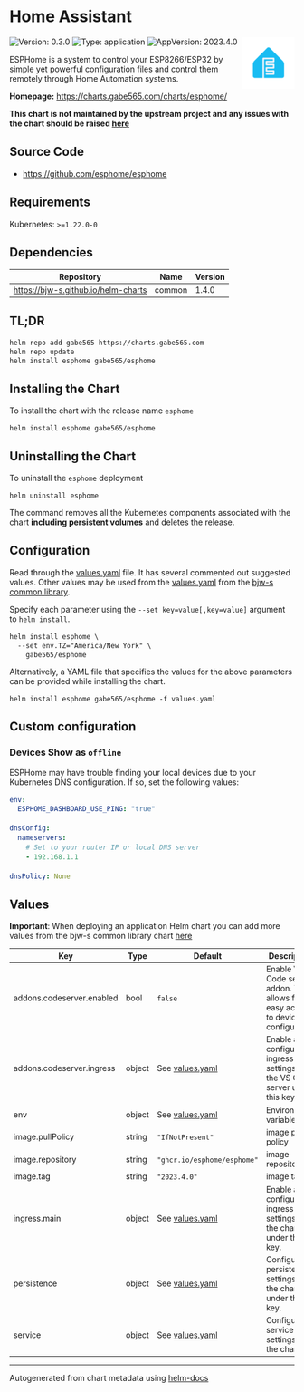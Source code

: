 # Home Assistant

<img src="https://raw.githubusercontent.com/esphome/esphome-docs/019178551126f2d6a588a1f9ef50f60453041531/images/logo.svg" align="right" width="92" alt="esphome logo">

![Version: 0.3.0](https://img.shields.io/badge/Version-0.3.0-informational?style=flat)
![Type: application](https://img.shields.io/badge/Type-application-informational?style=flat)
![AppVersion: 2023.4.0](https://img.shields.io/badge/AppVersion-2023.4.0-informational?style=flat)

ESPHome is a system to control your ESP8266/ESP32 by simple yet powerful configuration files and control them remotely through Home Automation systems.

**Homepage:** <https://charts.gabe565.com/charts/esphome/>

**This chart is not maintained by the upstream project and any issues with the chart should be raised
[here](https://github.com/gabe565/charts/issues/new?assignees=gabe565&labels=bug&template=bug_report.yaml&name=esphome&version=0.3.0)**

## Source Code

* <https://github.com/esphome/esphome>

## Requirements

Kubernetes: `>=1.22.0-0`

## Dependencies

| Repository | Name | Version |
|------------|------|---------|
| <https://bjw-s.github.io/helm-charts> | common | 1.4.0 |

## TL;DR

```console
helm repo add gabe565 https://charts.gabe565.com
helm repo update
helm install esphome gabe565/esphome
```

## Installing the Chart

To install the chart with the release name `esphome`

```console
helm install esphome gabe565/esphome
```

## Uninstalling the Chart

To uninstall the `esphome` deployment

```console
helm uninstall esphome
```

The command removes all the Kubernetes components associated with the chart **including persistent volumes** and deletes the release.

## Configuration

Read through the [values.yaml](./values.yaml) file. It has several commented out suggested values.
Other values may be used from the [values.yaml](https://github.com/bjw-s/helm-charts/tree/main/charts/library/common/values.yaml) from the [bjw-s common library](https://github.com/bjw-s/helm-charts/tree/main/charts/library/common).

Specify each parameter using the `--set key=value[,key=value]` argument to `helm install`.

```console
helm install esphome \
  --set env.TZ="America/New York" \
    gabe565/esphome
```

Alternatively, a YAML file that specifies the values for the above parameters can be provided while installing the chart.

```console
helm install esphome gabe565/esphome -f values.yaml
```

## Custom configuration

### Devices Show as `offline`

ESPHome may have trouble finding your local devices due to your Kubernetes DNS configuration.
If so, set the following values:

```yaml
env:
  ESPHOME_DASHBOARD_USE_PING: "true"

dnsConfig:
  nameservers:
    # Set to your router IP or local DNS server
    - 192.168.1.1

dnsPolicy: None
```

## Values

**Important**: When deploying an application Helm chart you can add more values from the bjw-s common library chart [here](https://github.com/bjw-s/helm-charts/tree/main/charts/library/common)

| Key | Type | Default | Description |
|-----|------|---------|-------------|
| addons.codeserver.enabled | bool | `false` | Enable VS Code server addon.    This allows for easy access to device configuration |
| addons.codeserver.ingress | object | See [values.yaml](./values.yaml) | Enable and configure ingress settings for the VS Code server under this key. |
| env | object | See [values.yaml](./values.yaml) | Environment variables. |
| image.pullPolicy | string | `"IfNotPresent"` | image pull policy |
| image.repository | string | `"ghcr.io/esphome/esphome"` | image repository |
| image.tag | string | `"2023.4.0"` | image tag |
| ingress.main | object | See [values.yaml](./values.yaml) | Enable and configure ingress settings for the chart under this key. |
| persistence | object | See [values.yaml](./values.yaml) | Configure persistence settings for the chart under this key. |
| service | object | See [values.yaml](./values.yaml) | Configures service settings for the chart. |

---
Autogenerated from chart metadata using [helm-docs](https://github.com/norwoodj/helm-docs)
